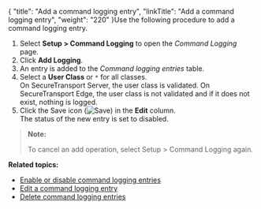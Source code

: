 {
    "title": "Add a command logging entry",
    "linkTitle": "Add a command logging entry",
    "weight": "220"
}Use the following procedure to add a command logging entry.

1.  Select **Setup > Command Logging** to open the *Command Logging* page.
2.  Click **Add Logging**.
3.  An entry is added to the *Command logging entries* table.
4.  Select a **User Class** or `*` for all classes.  
    On <span class="mc-variable axway_variables.Component_Short_Name variable">SecureTransport</span> Server, the user class is validated. On <span class="mc-variable axway_variables.Component_Short_Name variable">SecureTransport</span> Edge, the user class is not validated and if it does not exist, nothing is logged.
5.  Click the Save icon (![Save](/Images/SecureTransport/SaveIcon_13x13.png)) in the **Edit** column.  
    The status of the new entry is set to disabled.

> **Note:**
>
> To cancel an add operation, select Setup &gt; Command Logging again.

**Related topics:**

-   <a href="../t_st_enable_disable_command_logging_entries" class="MCXref xref">Enable or disable command logging entries</a>
-   <a href="../t_st_edit_command_logging_entry" class="MCXref xref">Edit a command logging entry</a>
-   <a href="../t_st_delete_command_logging_entries" class="MCXref xref">Delete command logging entries</a>
